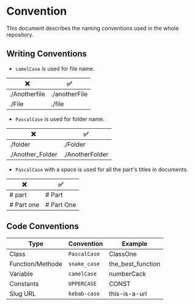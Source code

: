 # Convention
This document describes the naming conventions used in the whole repository.

## Writing Conventions

- `camelCase` is used for file name.

|❌|✅|
|-|-|
|./Anotherfile|./anotherFile|
|./File|./file|


- `PascalCase` is used for folder name.

|❌|✅|
|-|-|
|./folder|./Folder|
|./Another_Folder|./AnotherFolder|


- `PascalCase` with a space is used for all the part's titles in documents.

|❌|✅|
|-|-|
|# part|# Part|
|# Part one|# Part One|

## Code Conventions





|Type|Convention|Example|
|-|-|-|
|Class|`PascalCase`|ClassOne|
|Function/Methode|`snake_case`|the_best_function|
|Variable|`camelCase`|numberCack|
|Constants|`UPPERCASE`|CONST|
|Slug URL|`kebab-case`|this-is-a-url|


